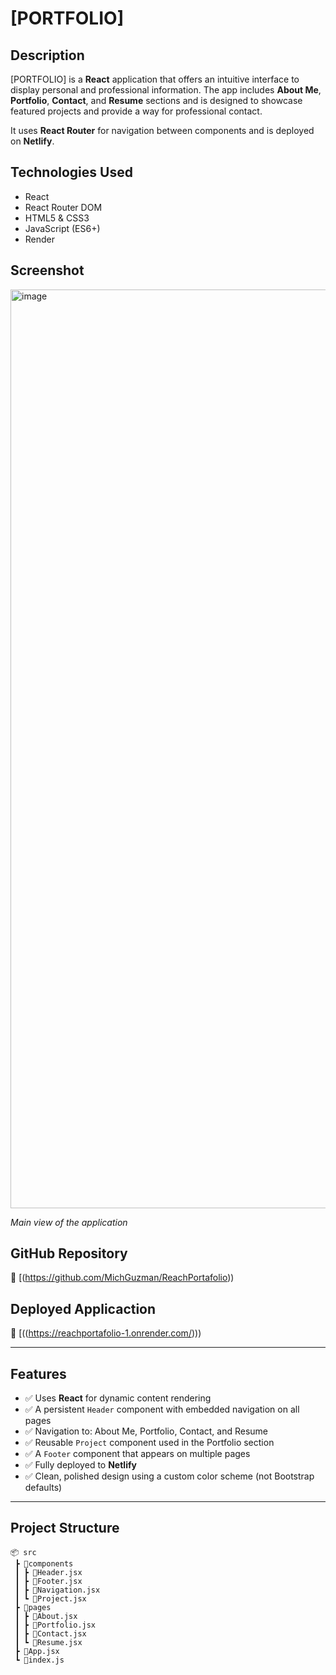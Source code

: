 # [PORTFOLIO]

## Description

[PORTFOLIO] is a **React** application that offers an intuitive interface to display personal and professional information. The app includes **About Me**, **Portfolio**, **Contact**, and **Resume** sections and is designed to showcase featured projects and provide a way for professional contact.

It uses **React Router** for navigation between components and is deployed on **Netlify**.

## Technologies Used

- React
- React Router DOM
- HTML5 & CSS3
- JavaScript (ES6+)
- Render


## Screenshot

<img width="1470" alt="image" src="https://github.com/user-attachments/assets/bec9e151-7ed8-4114-9f93-94ba8bbc6096" />

*Main view of the application*


## GitHub Repository

📂 [(https://github.com/MichGuzman/ReachPortafolio))



## Deployed Applicaction 

📂 [((https://reachportafolio-1.onrender.com/)))


---

## Features

- ✅ Uses **React** for dynamic content rendering  
- ✅ A persistent `Header` component with embedded navigation on all pages  
- ✅ Navigation to: About Me, Portfolio, Contact, and Resume  
- ✅ Reusable `Project` component used in the Portfolio section  
- ✅ A `Footer` component that appears on multiple pages  
- ✅ Fully deployed to **Netlify**  
- ✅ Clean, polished design using a custom color scheme (not Bootstrap defaults)  

---

## Project Structure

```plaintext
📦 src
 ┣ 📂components
 ┃ ┣ 📜Header.jsx
 ┃ ┣ 📜Footer.jsx
 ┃ ┣ 📜Navigation.jsx
 ┃ ┗ 📜Project.jsx
 ┣ 📂pages
 ┃ ┣ 📜About.jsx
 ┃ ┣ 📜Portfolio.jsx
 ┃ ┣ 📜Contact.jsx
 ┃ ┗ 📜Resume.jsx
 ┣ 📜App.jsx
 ┗ 📜index.js
